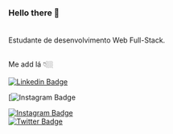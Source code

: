 ### Hello there 👋<br><br>

Estudante de desenvolvimento Web Full-Stack. <br> <br>

Me add lá 👇🏼 <br><br>
[![Linkedin Badge](https://img.shields.io/badge/-LinkedIn-blue?style=flat-square&logo=Linkedin&logoColor=white&link=https://www.linkedin.com/in/carlos-cesar-774a7a27)](https://www.linkedin.com/in/carlos-cesar-774a7a27)<br>

[![Instagram Badge](https://img.shields.io/badge/Instagram-E4405F?style=for-the-badge&logo=instagram&logoColor=white&link=https://www.instagram.com/cesar.sotnas) <br>

[![Instagram Badge](https://img.shields.io/badge/-Instagram-violet?style=flat-square&logo=Instagram&logoColor=white&link=https://www.instagram.com/cesar.sotnas)](https://www.instagram.com/cesar.sotnas)<br>
[![Twitter Badge](https://img.shields.io/badge/Twitter-1DA1F2?style=for-the-badge&logo=twitter&logoColor=white)](https://twitter.com/CarlosCesariana)<br>


